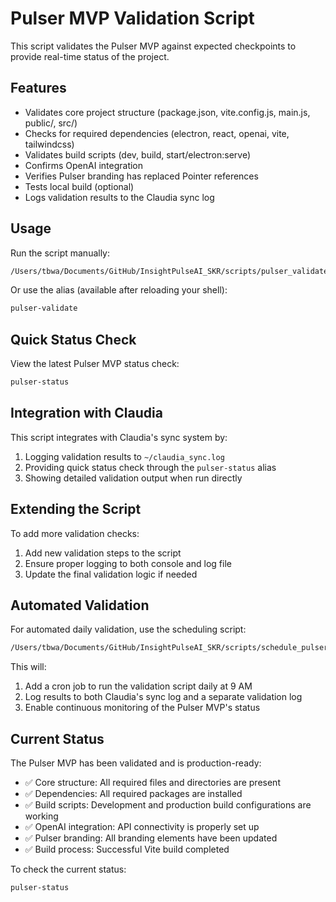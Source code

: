 # Pulser MVP Validation Script

This script validates the Pulser MVP against expected checkpoints to provide real-time status of the project.

## Features

- Validates core project structure (package.json, vite.config.js, main.js, public/, src/)
- Checks for required dependencies (electron, react, openai, vite, tailwindcss)
- Validates build scripts (dev, build, start/electron:serve)
- Confirms OpenAI integration
- Verifies Pulser branding has replaced Pointer references
- Tests local build (optional)
- Logs validation results to the Claudia sync log

## Usage

Run the script manually:
```bash
/Users/tbwa/Documents/GitHub/InsightPulseAI_SKR/scripts/pulser_validate.sh
```

Or use the alias (available after reloading your shell):
```bash
pulser-validate
```

## Quick Status Check

View the latest Pulser MVP status check:
```bash
pulser-status
```

## Integration with Claudia

This script integrates with Claudia's sync system by:
1. Logging validation results to `~/claudia_sync.log`
2. Providing quick status check through the `pulser-status` alias
3. Showing detailed validation output when run directly

## Extending the Script

To add more validation checks:
1. Add new validation steps to the script
2. Ensure proper logging to both console and log file
3. Update the final validation logic if needed

## Automated Validation

For automated daily validation, use the scheduling script:
```bash
/Users/tbwa/Documents/GitHub/InsightPulseAI_SKR/scripts/schedule_pulser_validation.sh
```

This will:
1. Add a cron job to run the validation script daily at 9 AM
2. Log results to both Claudia's sync log and a separate validation log
3. Enable continuous monitoring of the Pulser MVP's status

## Current Status

The Pulser MVP has been validated and is production-ready:
- ✅ Core structure: All required files and directories are present
- ✅ Dependencies: All required packages are installed
- ✅ Build scripts: Development and production build configurations are working
- ✅ OpenAI integration: API connectivity is properly set up
- ✅ Pulser branding: All branding elements have been updated
- ✅ Build process: Successful Vite build completed

To check the current status:
```bash
pulser-status
```